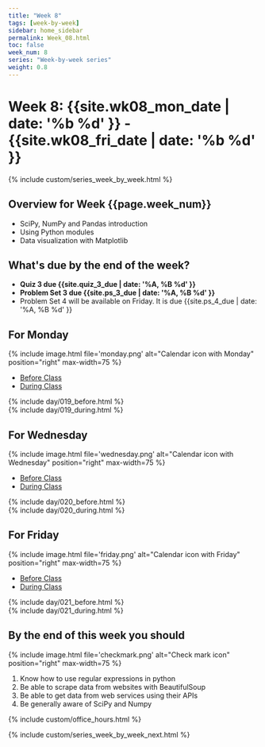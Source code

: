 ```yaml
---
title: "Week 8"
tags: [week-by-week]
sidebar: home_sidebar
permalink: Week_08.html
toc: false
week_num: 8
series: "Week-by-week series"
weight: 0.8
---
```

# Week 8: {{site.wk08_mon_date | date: '%b %d' }} - {{site.wk08_fri_date | date: '%b %d' }}

{% include custom/series_week_by_week.html %}

## Overview for Week {{page.week_num}}

* SciPy, NumPy and Pandas introduction
* Using Python modules
* Data visualization with Matplotlib

## What's due by the end of the week?

* **Quiz 3 due {{site.quiz_3_due | date: '%A, %B %d' }}**
* **Problem Set 3 due {{site.ps_3_due | date: '%A, %B %d' }}**
* Problem Set 4 will be available on Friday. It is due {{site.ps_4_due | date: '%A, %B %d' }}

## For Monday

{% include image.html file='monday.png' alt="Calendar icon with Monday" position="right" max-width=75 %}

<ul id="MondayTabs" class="nav nav-tabs">
    <li class="active"><a href="#MonBefore" data-toggle="tab">Before Class</a></li>
    <li><a href="#MonDuring" data-toggle="tab">During Class</a></li>
</ul>
<div class="tab-content">
    <div role="tabpanel" class="tab-pane active" id="MonBefore">
        {% include day/019_before.html %}
    </div>
    <div role="tabpanel" class="tab-pane" id="MonDuring">
        {% include day/019_during.html %}
    </div>
</div>

## For Wednesday

{% include image.html file='wednesday.png' alt="Calendar icon with Wednesday" position="right" max-width=75 %}

<ul id="WednesdayTabs" class="nav nav-tabs">
    <li class="active"><a href="#WedBefore" data-toggle="tab">Before Class</a></li>
    <li><a href="#WedDuring" data-toggle="tab">During Class</a></li>
</ul>
<div class="tab-content">
    <div role="tabpanel" class="tab-pane active" id="WedBefore">
        {% include day/020_before.html %}
    </div>
    <div role="tabpanel" class="tab-pane" id="WedDuring">
        {% include day/020_during.html %}
    </div>
</div>

## For Friday

{% include image.html file='friday.png' alt="Calendar icon with Friday" position="right" max-width=75 %}

<ul id="FridayTabs" class="nav nav-tabs">
    <li class="active"><a href="#FriBefore" data-toggle="tab">Before Class</a></li>
    <li><a href="#FriDuring" data-toggle="tab">During Class</a></li>
</ul>
<div class="tab-content">
    <div role="tabpanel" class="tab-pane active" id="FriBefore">
        {% include day/021_before.html %}
    </div>
    <div role="tabpanel" class="tab-pane" id="FriDuring">
        {% include day/021_during.html %}
    </div>
</div>

## By the end of this week you should

{% include image.html file='checkmark.png' alt="Check mark icon" position="right" max-width=75 %}

1. Know how to use regular expressions in python
1. Be able to scrape data from websites with BeautifulSoup
1. Be able to get data from web services using their APIs
1. Be generally aware of SciPy and Numpy


{% include custom/office_hours.html %}

{% include custom/series_week_by_week_next.html %}